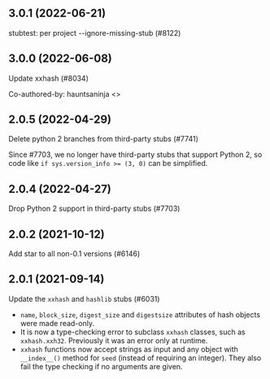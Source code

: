 ## 3.0.1 (2022-06-21)

stubtest: per project --ignore-missing-stub (#8122)

## 3.0.0 (2022-06-08)

Update xxhash (#8034)

Co-authored-by: hauntsaninja <>

## 2.0.5 (2022-04-29)

Delete python 2 branches from third-party stubs (#7741)

Since #7703, we no longer have third-party stubs that support Python 2, so code like `if sys.version_info >= (3, 0)` can be simplified.

## 2.0.4 (2022-04-27)

Drop Python 2 support in third-party stubs (#7703)

## 2.0.2 (2021-10-12)

Add star to all non-0.1 versions (#6146)

## 2.0.1 (2021-09-14)

Update the `xxhash` and `hashlib` stubs (#6031)

* `name`, `block_size`, `digest_size` and `digestsize` attributes of hash objects were made read-only.
* It is now a type-checking error to subclass `xxhash` classes, such as `xxhash.xxh32`. Previously it was an error only at runtime.
* `xxhash` functions now accept strings as input and any object with `__index__()` method for `seed` (instead of requiring an integer). They also fail the type checking if no arguments are given.

